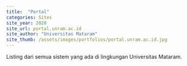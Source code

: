 ```yaml
---
title:  "Portal"
categories: Sites
site_year: 2020
site_url: portal.unram.ac.id
site_author: "Universitas Mataram"
site_thumb: /assets/images/portfolios/portal.unram.ac.id.jpg
---
```


Listing dari semua sistem yang ada di lingkungan Universitas Mataram.
